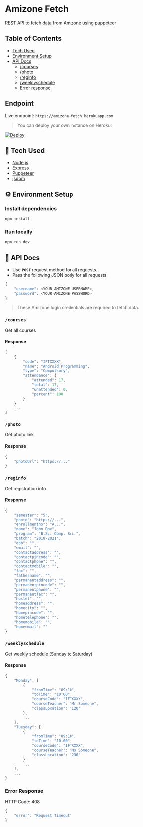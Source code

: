# Amizone Fetch
REST API to fetch data from Amizone using puppeteer

## Table of Contents
* [Tech Used](#tech-used)
* [Environment Setup](#environment-setup)
* [API Docs](#api-docs)
    * [/courses](#courses)
    * [/photo](#photo)
    * [/reginfo](#reginfo)
    * [/weeklyschedule](#weeklyschedule)
    * [Error response](#error-response)

## Endpoint
Live endpoint: `https://amizone-fetch.herokuapp.com`  
> You can deploy your own instance on Heroku:

[![Deploy](https://www.herokucdn.com/deploy/button.svg)](https://heroku.com/deploy?template=https://github.com/PawanKolhe/amizone-fetch)

<a id="tech-used"></a>
## 🧰 Tech Used
* [Node.js](https://nodejs.org/en/)
* [Express](https://expressjs.com/)
* [Puppeteer](https://github.com/puppeteer/puppeteer)
* [jsdom](https://github.com/jsdom/jsdom)

<a id="environment-setup"></a>
## ⚙️ Environment Setup
### Install dependencies
```bash
npm install
```
### Run locally
```bash
npm run dev
```

<a id="api-docs"></a>
## 📜 API Docs

* Use **`POST`** request method for all requests.  
* Pass the following JSON body for all requests:
```javascript
{
    "username": <YOUR-AMIZONE-USERNAME>,
    "password": <YOUR-AMIZONE-PASSWORD>
}
```
> These Amizone login credentials are required to fetch data.

### `/courses`
Get all courses
#### Response
```javascript
[
    {
        "code": "IFTXXXX",
        "name": "Android Programming",
        "type": "Compulsory",
        "attendance": {
            "attended": 17,
            "total": 17,
            "unattended": 0,
            "percent": 100
        }
    }
    ...
]
```

### `/photo`
Get photo link
#### Response
```javascript
{
    "photoUrl": "https://..."
}
```

### `/reginfo`
Get registration info
#### Response
```javascript
{
    "semester": "5",
    "photo": "https://...",
    "enrollmentno": "A...",
    "name": "John Doe",
    "program": "B.Sc. Comp. Sci.",
    "batch": "2018-2021",
    "dob": "",
    "email": "",
    "contactaddress": "",
    "contactpincode": "",
    "contactphone": "",
    "contactmobile": "",
    "fax": "",
    "fathername": "",
    "permanentaddress": "",
    "permanentpincode": "",
    "permanentphone": "",
    "permanentfax": "",
    "hostel": "",
    "homeaddress": "",
    "homecity": "",
    "homepincode": "",
    "hometelephone": "",
    "homemobile": "",
    "homeemail": ""
}
```

### `/weeklyschedule`
Get weekly schedule (Sunday to Saturday)
#### Response
```javascript
{
    "Monday": [
        {
            "fromTime": "09:10",
            "toTime": "10:00",
            "courseCode": "IFTXXXX",
            "courseTeacher": "Mr Someone",
            "classLocation": "120"
        },
        ...
    ],
    "Tuesday": [
        {
            "fromTime": "09:10",
            "toTime": "10:00",
            "courseCode": "IFTXXXX",
            "courseTeacher": "Ms Someone",
            "classLocation": "230" 
        }
        ...
    ],
    ...
}
```

### Error Response
HTTP Code: 408
```javascript
{
    "error": "Request Timeout"
}
```
